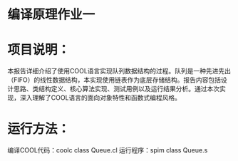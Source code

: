 # 编译原理作业一
# 项目说明：
本报告详细介绍了使用COOL语言实现队列数据结构的过程。队列是一种先进先出（FIFO）的线性数据结构，本实现使用链表作为底层存储结构。报告内容包括设计思路、类结构定义、核心算法实现、测试用例以及运行结果分析。通过本次实现，深入理解了COOL语言的面向对象特性和函数式编程风格。
# 运行方法：
编译COOL代码：coolc class Queue.cl
运行程序：spim class Queue.s
